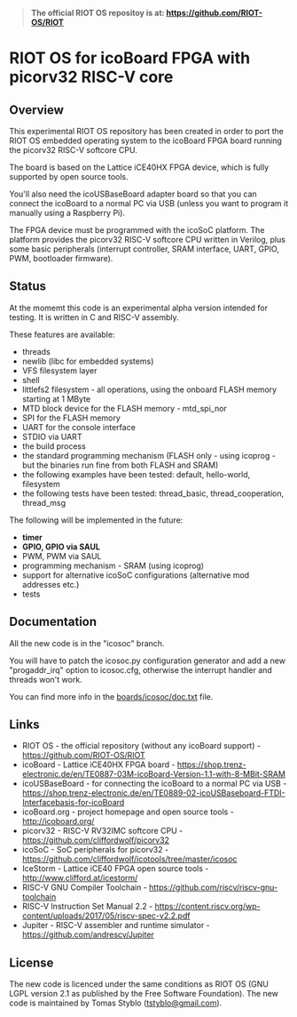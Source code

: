 
> 
> **The official RIOT OS repositoy is at: https://github.com/RIOT-OS/RIOT**
>

# RIOT OS for icoBoard FPGA with picorv32 RISC-V core

## Overview

This experimental RIOT OS repository has been created in order to port the RIOT OS embedded operating system to the icoBoard FPGA board running the picorv32 RISC-V softcore CPU.

The board is based on the Lattice iCE40HX FPGA device, which is fully supported by open source tools. 

You'll also need the icoUSBaseBoard adapter board so that you can connect the icoBoard to a normal PC via USB (unless you want to program it manually using a Raspberry Pi).

The FPGA device must be programmed with the icoSoC platform. The platform provides the picorv32 RISC-V softcore CPU written in Verilog, plus some basic peripherals (interrupt controller, SRAM interface, UART, GPIO, PWM, bootloader firmware). 

## Status

At the momemt this code is an experimental alpha version intended for testing. It is written in C and RISC-V assembly.

These features are available:

* threads
* newlib (libc for embedded systems)
* VFS filesystem layer
* shell
* littlefs2 filesystem - all operations, using the onboard FLASH memory starting at 1 MByte
* MTD block device for the FLASH memory - mtd\_spi\_nor
* SPI for the FLASH memory
* UART for the console interface
* STDIO via UART
* the build process
* the standard programming mechanism (FLASH only - using icoprog - but the binaries run fine from both FLASH and SRAM)
* the following examples have been tested: default, hello-world, filesystem
* the following tests have been tested: thread\_basic, thread\_cooperation, thread\_msg

The following will be implemented in the future:

* **timer**
* **GPIO, GPIO via SAUL**
* PWM, PWM via SAUL
* programming mechanism - SRAM (using icoprog)
* support for alternative icoSoC configurations (alternative mod addresses etc.)
* tests

## Documentation

All the new code is in the "icosoc" branch.

You will have to patch the icosoc.py configuration generator and add a new "progaddr\_irq" option to icosoc.cfg,
otherwise the interrupt handler and threads won't work.

You can find more info in the [boards/icosoc/doc.txt](boards/icosoc/doc.txt) file.

## Links

* RIOT OS - the official repository (without any icoBoard support) - https://github.com/RIOT-OS/RIOT
* icoBoard - Lattice iCE40HX FPGA board - https://shop.trenz-electronic.de/en/TE0887-03M-icoBoard-Version-1.1-with-8-MBit-SRAM
* icoUSBaseBoard - for connecting the icoBoard to a normal PC via USB - https://shop.trenz-electronic.de/en/TE0889-02-icoUSBaseboard-FTDI-Interfacebasis-for-icoBoard
* icoBoard.org - project homepage and open source tools - http://icoboard.org/
* picorv32 - RISC-V RV32IMC softcore CPU - https://github.com/cliffordwolf/picorv32
* icoSoC - SoC peripherals for picorv32 - https://github.com/cliffordwolf/icotools/tree/master/icosoc
* IceStorm - Lattice iCE40 FPGA open source tools - http://www.clifford.at/icestorm/
* RISC-V GNU Compiler Toolchain - https://github.com/riscv/riscv-gnu-toolchain
* RISC-V Instruction Set Manual 2.2 - https://content.riscv.org/wp-content/uploads/2017/05/riscv-spec-v2.2.pdf
* Jupiter - RISC-V assembler and runtime simulator - https://github.com/andrescv/Jupiter

## License

The new code is licenced under the same conditions as RIOT OS (GNU LGPL version 2.1 as published by the Free Software Foundation).
The new code is maintained by Tomas Styblo (tstyblo@gmail.com).

